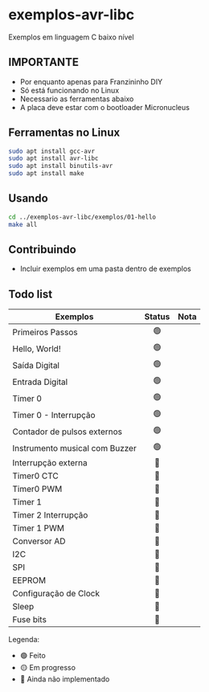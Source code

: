 # exemplos-avr-libc

Exemplos em linguagem C baixo nível

## IMPORTANTE
- Por enquanto apenas para Franzininho DIY
- Só está funcionando no Linux
- Necessario as ferramentas abaixo
- A placa deve estar com o bootloader Micronucleus


## Ferramentas no Linux
```bash
sudo apt install gcc-avr
sudo apt install avr-libc
sudo apt install binutils-avr
sudo apt install make
```


## Usando
```bash
cd ../exemplos-avr-libc/exemplos/01-hello
make all
```

## Contribuindo

- Incluir exemplos em uma pasta dentro de exemplos

## Todo list

| Exemplos                       | Status | Nota                                    |
|--------------------------------|:------:|-----------------------------------------|
| Primeiros Passos               |    🟢   |                                         |
| Hello, World!                  |    🟢   |                                         |
| Saída Digital                  |    🟢   |                                         |
| Entrada Digital                |    🟢   |                                         |
| Timer 0                        |    🟢   |                                         |
| Timer 0 - Interrupção          |    🟢   |
| Contador de pulsos externos    |    🟢   |                                         |
| Instrumento musical com Buzzer |    🟢   |                                         |
| Interrupção externa            |    🔴   |                                         |
| Timer0 CTC                     |    🔴   |                                         |
| Timer0 PWM                     |    🔴   |                                         |
| Timer 1                        |    🔴   |                                         |
| Timer 2 Interrupção            |    🔴   |                                         |
| Timer 1 PWM                    |    🔴   |                                         |
| Conversor AD                   |    🔴   |                                         |
| I2C                            |    🔴   |                                         |
| SPI                            |    🔴   |                                         |
| EEPROM                         |    🔴   |                                         |
| Configuração de Clock          |    🔴   |                                         |
| Sleep                          |    🔴   |                                         |
| Fuse bits                      |    🔴   |                                         |

Legenda:  
- 🟢 Feito
- 🟡 Em progresso
- 🔴 Ainda não implementado

